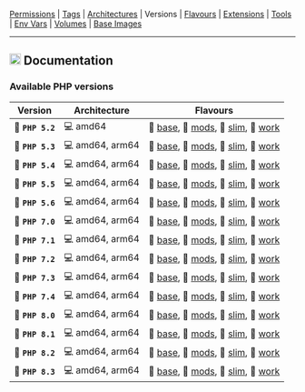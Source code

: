 [Permissions](syncronize-file-permissions.md) |
[Tags](docker-tags.md) |
[Architectures](supported-architectures.md) |
Versions |
[Flavours](flavours.md) |
[Extensions](php-modules.md) |
[Tools](available-tools.md) |
[Env Vars](docker-env-variables.md) |
[Volumes](docker-volumes.md) |
[Base Images](base-images.md)

---

<h2><img name="Documentation" title="Documentation" width="20" src="https://github.com/devilbox/artwork/raw/master/submissions_logo/cytopia/01/png/logo_64_trans.png"> Documentation</h2>



### Available PHP versions

| Version          | Architecture    | Flavours                                                                                                                                                                                   |
|------------------|-----------------|--------------------------------------------------------------------------------------------------------------------------------------------------------------------------------------------|
| 🐘 **`PHP 5.2`** | 💻 amd64        | 📂 [base](../Dockerfiles/base/Dockerfile-5.2), 📂 [mods](../Dockerfiles/mods/Dockerfile-5.2), 📂 [slim](../Dockerfiles/slim/Dockerfile-5.2), 📂 [work](../Dockerfiles/work/Dockerfile-5.2) |
| 🐘 **`PHP 5.3`** | 💻 amd64, arm64 | 📂 [base](../Dockerfiles/base/Dockerfile-5.3), 📂 [mods](../Dockerfiles/mods/Dockerfile-5.3), 📂 [slim](../Dockerfiles/slim/Dockerfile-5.3), 📂 [work](../Dockerfiles/work/Dockerfile-5.3) |
| 🐘 **`PHP 5.4`** | 💻 amd64, arm64 | 📂 [base](../Dockerfiles/base/Dockerfile-5.4), 📂 [mods](../Dockerfiles/mods/Dockerfile-5.4), 📂 [slim](../Dockerfiles/slim/Dockerfile-5.4), 📂 [work](../Dockerfiles/work/Dockerfile-5.4) |
| 🐘 **`PHP 5.5`** | 💻 amd64, arm64 | 📂 [base](../Dockerfiles/base/Dockerfile-5.5), 📂 [mods](../Dockerfiles/mods/Dockerfile-5.5), 📂 [slim](../Dockerfiles/slim/Dockerfile-5.5), 📂 [work](../Dockerfiles/work/Dockerfile-5.5) |
| 🐘 **`PHP 5.6`** | 💻 amd64, arm64 | 📂 [base](../Dockerfiles/base/Dockerfile-5.6), 📂 [mods](../Dockerfiles/mods/Dockerfile-5.6), 📂 [slim](../Dockerfiles/slim/Dockerfile-5.6), 📂 [work](../Dockerfiles/work/Dockerfile-5.6) |
| 🐘 **`PHP 7.0`** | 💻 amd64, arm64 | 📂 [base](../Dockerfiles/base/Dockerfile-7.0), 📂 [mods](../Dockerfiles/mods/Dockerfile-7.0), 📂 [slim](../Dockerfiles/slim/Dockerfile-7.0), 📂 [work](../Dockerfiles/work/Dockerfile-7.0) |
| 🐘 **`PHP 7.1`** | 💻 amd64, arm64 | 📂 [base](../Dockerfiles/base/Dockerfile-7.1), 📂 [mods](../Dockerfiles/mods/Dockerfile-7.1), 📂 [slim](../Dockerfiles/slim/Dockerfile-7.1), 📂 [work](../Dockerfiles/work/Dockerfile-7.1) |
| 🐘 **`PHP 7.2`** | 💻 amd64, arm64 | 📂 [base](../Dockerfiles/base/Dockerfile-7.2), 📂 [mods](../Dockerfiles/mods/Dockerfile-7.2), 📂 [slim](../Dockerfiles/slim/Dockerfile-7.2), 📂 [work](../Dockerfiles/work/Dockerfile-7.2) |
| 🐘 **`PHP 7.3`** | 💻 amd64, arm64 | 📂 [base](../Dockerfiles/base/Dockerfile-7.3), 📂 [mods](../Dockerfiles/mods/Dockerfile-7.3), 📂 [slim](../Dockerfiles/slim/Dockerfile-7.3), 📂 [work](../Dockerfiles/work/Dockerfile-7.3) |
| 🐘 **`PHP 7.4`** | 💻 amd64, arm64 | 📂 [base](../Dockerfiles/base/Dockerfile-7.4), 📂 [mods](../Dockerfiles/mods/Dockerfile-7.4), 📂 [slim](../Dockerfiles/slim/Dockerfile-7.4), 📂 [work](../Dockerfiles/work/Dockerfile-7.4) |
| 🐘 **`PHP 8.0`** | 💻 amd64, arm64 | 📂 [base](../Dockerfiles/base/Dockerfile-8.0), 📂 [mods](../Dockerfiles/mods/Dockerfile-8.0), 📂 [slim](../Dockerfiles/slim/Dockerfile-8.0), 📂 [work](../Dockerfiles/work/Dockerfile-8.0) |
| 🐘 **`PHP 8.1`** | 💻 amd64, arm64 | 📂 [base](../Dockerfiles/base/Dockerfile-8.1), 📂 [mods](../Dockerfiles/mods/Dockerfile-8.1), 📂 [slim](../Dockerfiles/slim/Dockerfile-8.1), 📂 [work](../Dockerfiles/work/Dockerfile-8.1) |
| 🐘 **`PHP 8.2`** | 💻 amd64, arm64 | 📂 [base](../Dockerfiles/base/Dockerfile-8.2), 📂 [mods](../Dockerfiles/mods/Dockerfile-8.2), 📂 [slim](../Dockerfiles/slim/Dockerfile-8.2), 📂 [work](../Dockerfiles/work/Dockerfile-8.2) |
| 🐘 **`PHP 8.3`** | 💻 amd64, arm64 | 📂 [base](../Dockerfiles/base/Dockerfile-8.3), 📂 [mods](../Dockerfiles/mods/Dockerfile-8.3), 📂 [slim](../Dockerfiles/slim/Dockerfile-8.3), 📂 [work](../Dockerfiles/work/Dockerfile-8.3) |
